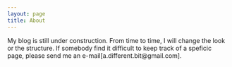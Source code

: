 ```yaml
---
layout: page
title: About
---
```


<p class="message">
  My blog is still under construction. From time to time, I will change the look or the structure. If somebody find it difficult to keep track of a speficic page, please send me an e-mail[a.different.bit@gmail.com].
</p>
